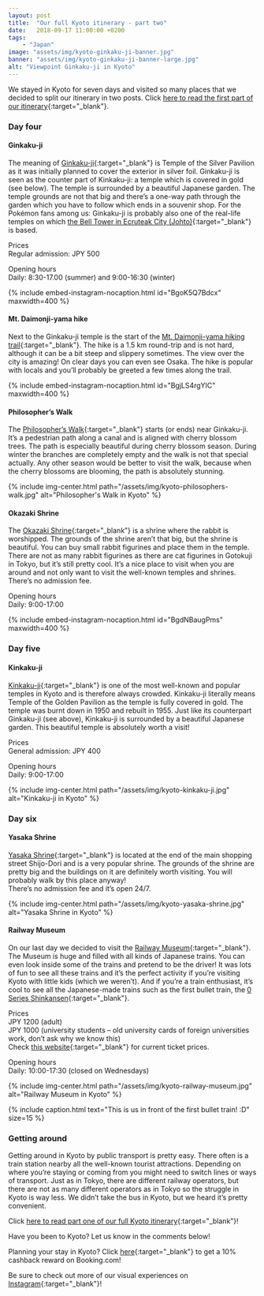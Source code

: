 ```yaml
---
layout: post
title:  "Our full Kyoto itinerary - part two"
date:   2018-09-17 11:00:00 +0200
tags:
    - "Japan"
image: "assets/img/kyoto-ginkaku-ji-banner.jpg"
banner: "assets/img/kyoto-ginkaku-ji-banner-large.jpg"
alt: "Viewpoint Ginkaku-ji in Kyoto"
---
```


We stayed in Kyoto for seven days and visited so many places that we decided to split our itinerary in two posts. Click [here to read the first part of our itinerary][blog post one]{:target="_blank"}. 

### Day four

#### Ginkaku-ji

The meaning of [Ginkaku-ji][ginkaku-ji]{:target="_blank"} is Temple of the Silver Pavilion as it was initially planned to cover the exterior in silver foil. Ginkaku-ji is seen as the counter part of Kinkaku-ji: a temple which is covered in gold (see below). The temple is surrounded by a beautiful Japanese garden. The temple grounds are not that big and there’s a one-way path through the garden which you have to follow which ends in a souvenir shop. For the Pokémon fans among us: Ginkaku-ji is probably also one of the real-life temples on which [the Bell Tower in Ecruteak City (Johto)][bell tower]{:target="_blank"} is based.

Prices  
Regular admission: JPY 500  

Opening hours  
Daily: 8:30-17.00 (summer) and 9:00-16:30 (winter)  

{% include embed-instagram-nocaption.html id="BgoK5Q7Bdcx" maxwidth=400 %}

#### Mt. Daimonji-yama hike 

Next to the Ginkaku-ji temple is the start of the [Mt. Daimonji-yama hiking trail][mt daimonji-yama]{:target="_blank"}. The hike is a 1.5 km round-trip and is not hard, although it can be a bit steep and slippery sometimes. The view over the city is amazing! On clear days you can even see Osaka. The hike is popular with locals and you’ll probably be greeted a few times along the trail.

{% include embed-instagram-nocaption.html id="BgjLS4rgYIC" maxwidth=400 %}

#### Philosopher’s Walk

The [Philosopher’s Walk][philosophers walk]{:target="_blank"} starts (or ends) near Ginkaku-ji. It’s a pedestrian path along a canal and is aligned with cherry blossom trees. The path is especially beautiful during cherry blossom season. During winter the branches are completely empty and the walk is not that special actually. Any other season would be better to visit the walk, because when the cherry blossoms are blooming, the path is absolutely stunning. 

{% include img-center.html path="/assets/img/kyoto-philosophers-walk.jpg" alt="Philosopher's Walk in Kyoto" %}

#### Okazaki Shrine

The [Okazaki Shrine][okazaki shrine]{:target="_blank"} is a shrine where the rabbit is worshipped. The grounds of the shrine aren’t that big, but the shrine is beautiful. You can buy small rabbit figurines and place them in the temple. There are not as many rabbit figurines as there are cat figurines in Gotokuji in Tokyo, but it’s still pretty cool. It’s a nice place to visit when you are around and not only want to visit the well-known temples and shrines.   
There’s no admission fee.

Opening hours  
Daily: 9:00-17:00  

{% include embed-instagram-nocaption.html id="BgdNBaugPms" maxwidth=400 %}

### Day five

#### Kinkaku-ji

[Kinkaku-ji][kinkaku-ji]{:target="_blank"} is one of the most well-known and popular temples in Kyoto and is therefore always crowded. Kinkaku-ji literally means Temple of the Golden Pavilion as the temple is fully covered in gold. The temple was burnt down in 1950 and rebuilt in 1955. Just like its counterpart Ginkaku-ji (see above), Kinkaku-ji is surrounded by a beautiful Japanese garden. This beautiful temple is absolutely worth a visit! 

Prices  
General admission: JPY 400  

Opening hours  
Daily: 9:00-17:00  

{% include img-center.html path="/assets/img/kyoto-kinkaku-ji.jpg" alt="Kinkaku-ji in Kyoto" %}

### Day six

#### Yasaka Shrine

[Yasaka Shrine][yasaka shrine]{:target="_blank"} is located at the end of the main shopping street Shijo-Dori and is a very popular shrine. The grounds of the shrine are pretty big and the buildings on it are definitely worth visiting. You will probably walk by this place anyway!   
There’s no admission fee and it’s open 24/7.

{% include img-center.html path="/assets/img/kyoto-yasaka-shrine.jpg" alt="Yasaka Shrine in Kyoto" %}

#### Railway Museum

On our last day we decided to visit the [Railway Museum][railway museum]{:target="_blank"}. The Museum is huge and filled with all kinds of Japanese trains. You can even look inside some of the trains and pretend to be the driver! It was lots of fun to see all these trains and it’s the perfect activity if you’re visiting Kyoto with little kids (which we weren’t). And if you’re a train enthusiast, it’s cool to see all the Japanese-made trains such as the first bullet train, the [0 Series Shinkansen][0 series shinkansen]{:target="_blank"}.

Prices  
JPY 1200 (adult)  
JPY 1000 (university students – old university cards of foreign universities work, don’t ask why we know this)  
Check [this website][railway museum website]{:target="_blank"} for current ticket prices.

Opening hours  
Daily: 10:00-17:30 (closed on Wednesdays)   

{% include img-center.html path="/assets/img/kyoto-railway-museum.jpg" alt="Railway Museum in Kyoto" %}

{% include caption.html text="This is us in front of the first bullet train! :D" size=15 %}

### Getting around

Getting around in Kyoto by public transport is pretty easy. There often is a train station nearby all the well-known tourist attractions. Depending on where you’re staying or coming from you might need to switch lines or ways of transport. Just as in Tokyo, there are different railway operators, but there are not as many different operators as in Tokyo so the struggle in Kyoto is way less. We didn’t take the bus in Kyoto, but we heard it’s pretty convenient. 

Click [here to read part one of our full Kyoto itinerary][blog post one]{:target="_blank"}! 

Have you been to Kyoto? Let us know in the comments below!

Planning your stay in Kyoto? Click [here][booking.com]{:target="_blank"} to get a 10% cashback reward on Booking.com! 

Be sure to check out more of our visual experiences on [Instagram][instagram]{:target="_blank"}!

[instagram]: https://instagram.com/kipamojo 
[booking.com]: https://www.booking.com/s/11_6/joop9916 
[ginkaku-ji]: https://goo.gl/maps/9WJbVaQCkTz 
[bell tower]: https://bulbapedia.bulbagarden.net/wiki/Bell_Tower#Origin 
[mt daimonji-yama]: https://goo.gl/maps/B5dpe8Vo2oG2 
[philosophers walk]: https://goo.gl/maps/yTYgAdVxxhq 
[okazaki shrine]: https://goo.gl/maps/RGZxmxHW6UJ2 
[kinkaku-ji]: https://goo.gl/maps/9j7HePYM86D2 
[yasaka shrine]: https://goo.gl/maps/VEtytiYRRfR2 
[railway museum]: https://goo.gl/maps/bmLR5n5jzyA2 
[0 series shinkansen]: https://en.wikipedia.org/wiki/0_Series_Shinkansen#Preserved_examples 
[railway museum website]: http://www.kyotorailwaymuseum.jp/en/ 

[blog post one]: https://kipamojo.world/2018/09/13/Our-full-Kyoto-itinerary-part-one.html

